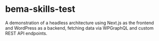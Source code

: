 # bema-skills-test
A demonstration of a headless architecture using Next.js as the frontend and WordPress as a backend, fetching data via WPGraphQL and custom REST API endpoints.
